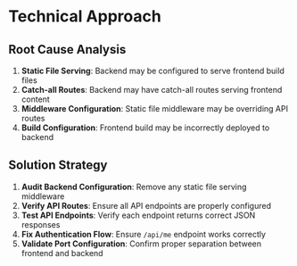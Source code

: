 # **Technical Approach**

## **Root Cause Analysis**
1. **Static File Serving**: Backend may be configured to serve frontend build files
2. **Catch-all Routes**: Backend may have catch-all routes serving frontend content
3. **Middleware Configuration**: Static file middleware may be overriding API routes
4. **Build Configuration**: Frontend build may be incorrectly deployed to backend

## **Solution Strategy**
1. **Audit Backend Configuration**: Remove any static file serving middleware
2. **Verify API Routes**: Ensure all API endpoints are properly configured
3. **Test API Endpoints**: Verify each endpoint returns correct JSON responses
4. **Fix Authentication Flow**: Ensure `/api/me` endpoint works correctly
5. **Validate Port Configuration**: Confirm proper separation between frontend and backend
